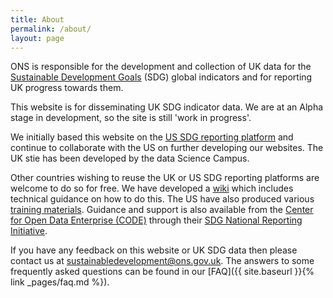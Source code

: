 ```yaml
---
title: About
permalink: /about/
layout: page
---
```


ONS is responsible for the development and collection of UK data for the [Sustainable Development Goals](http://www.un.org/sustainabledevelopment/sustainable-development-goals/) (SDG) global indicators and for reporting UK progress towards them.

This website is for disseminating UK SDG indicator data. We are at an Alpha stage in development, so the site is still 'work in progress'.

We initially based this website on the [US SDG reporting platform](https://gsa.github.io/sdg-indicators/) and continue to collaborate with the US on further developing our websites. The UK stie has been developed by the data Science Campus.

Other countries wishing to reuse the UK or US SDG reporting platforms are welcome to do so for free. We have developed a [wiki](https://github.com/datasciencecampus/sdg-indicators/wiki/Development-installation-instructions) which includes technical guidance on how to do this. The US have also produced various [training materials](https://gsa.github.io/sdg-indicators/training/). Guidance and support is also available from the  [Center for Open Data Enterprise (CODE)](http://www.opendataenterprise.org/) through their [SDG National Reporting Initiative](https://www.sdgreporting.org/).

If you have any feedback on this website or UK SDG data then please contact us at <a href="mailto:sustainabledevelopment@ons.gov.uk">sustainabledevelopment@ons.gov.uk</a>. The answers to some frequently asked questions can be found in our [FAQ]({{ site.baseurl }}{% link _pages/faq.md %}).
